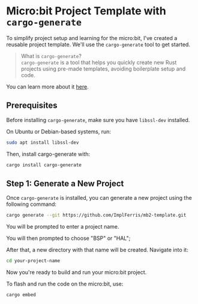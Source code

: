 # Micro:bit Project Template with `cargo-generate`

To simplify project setup and learning for the micro:bit, I've created a reusable project template. We'll use the `cargo-generate` tool to get started.

> What is `cargo-generate`?  
> `cargo-generate` is a tool that helps you quickly create new Rust projects using pre-made templates, avoiding boilerplate setup and code.


You can learn more about it [here](https://github.com/cargo-generate/cargo-generate).

## Prerequisites

Before installing `cargo-generate`, make sure you have `libssl-dev` installed. 

On Ubuntu or Debian-based systems, run:

```bash
sudo apt install libssl-dev
```

Then, install cargo-generate with:

```bash
cargo install cargo-generate
```

## Step 1: Generate a New Project

Once `cargo-generate` is installed, you can generate a new project using the following command:

```sh
cargo generate --git https://github.com/ImplFerris/mb2-template.git
```

You will be prompted to enter a project name. 

You will then prompted to choose "BSP" or "HAL"; 

After that, a new directory with that name will be created. Navigate into it:

```sh
cd your-project-name
```

Now you're ready to build and run your micro:bit project.

To flash and run the code on the micro:bit, use:

```sh
cargo embed
```
